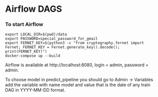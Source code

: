 # Airflow DAGS
### To start Airflow
```
export LOCAL_DIR=$(pwd)/data
export PASSWORD=special_password_for_gmail
export FERNET_KEY=$(python3 -c "from cryptography.fernet import Fernet; FERNET_KEY = Fernet.generate_key().decode(); print(FERNET_KEY)")
docker-compose up --build
```

Airflow is available at http://localhost:8080, login = admin, password = admin.


To choose model in predict_pipeline you should go to Admin -> Variables 
add the variable with name model and value that is the date of any train DAG in YYYY-MM-DD format.




